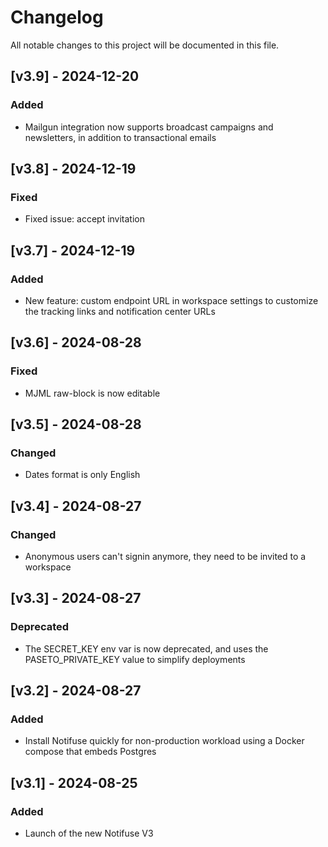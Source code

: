 # Changelog

All notable changes to this project will be documented in this file.

## [v3.9] - 2024-12-20

### Added

- Mailgun integration now supports broadcast campaigns and newsletters, in addition to transactional emails

## [v3.8] - 2024-12-19

### Fixed

- Fixed issue: accept invitation

## [v3.7] - 2024-12-19

### Added

- New feature: custom endpoint URL in workspace settings to customize the tracking links and notification center URLs

## [v3.6] - 2024-08-28

### Fixed

- MJML raw-block is now editable

## [v3.5] - 2024-08-28

### Changed

- Dates format is only English

## [v3.4] - 2024-08-27

### Changed

- Anonymous users can't signin anymore, they need to be invited to a workspace

## [v3.3] - 2024-08-27

### Deprecated

- The SECRET_KEY env var is now deprecated, and uses the PASETO_PRIVATE_KEY value to simplify deployments

## [v3.2] - 2024-08-27

### Added

- Install Notifuse quickly for non-production workload using a Docker compose that embeds Postgres

## [v3.1] - 2024-08-25

### Added

- Launch of the new Notifuse V3
